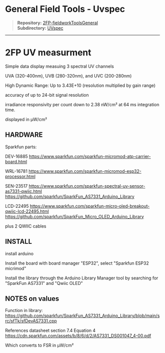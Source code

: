 # General Field Tools - Uvspec

> **Repository:** [2FP-fieldworkToolsGeneral](https://github.com/two-frontiers-project/2FP-fieldworkToolsGeneral)  
> **Subdirectory:** [UVspec](https://github.com/two-frontiers-project/2FP-fieldworkToolsGeneral/tree/main/UVspec)

---

# 2FP UV measurment

Simple data display measuing 3 spectral UV channels

UVA (320-400nm), UVB (280-320nm), and UVC (200-280nm) 

High Dynamic Range: Up to 3.43E+10 (resolution multiplied by gain range)

accuracy of up to 24-bit signal resolution

irradiance responsivity per count down to 2.38 nW/cm² at 64 ms integration time.

displayed in μW/cm²

## HARDWARE

Sparkfun parts:

DEV-16885 
https://www.sparkfun.com/sparkfun-micromod-atp-carrier-board.html

WRL-16781
https://www.sparkfun.com/sparkfun-micromod-esp32-processor.html

SEN-23517
https://www.sparkfun.com/sparkfun-spectral-uv-sensor-as7331-qwiic.html
https://github.com/sparkfun/SparkFun_AS7331_Arduino_Library

LCD-22495
https://www.sparkfun.com/sparkfun-micro-oled-breakout-qwiic-lcd-22495.html
https://github.com/sparkfun/SparkFun_Micro_OLED_Arduino_Library

plus 2 QWIIC cables

## INSTALL

install arduino

Install the board with board manager "ESP32", select "Sparkfun ESP32 micrimod"

Install the library through the Arduino Library Manager tool by searching for "SparkFun AS7331" and "Qwiic OLED" 


## NOTES on values

Function in library: https://github.com/sparkfun/SparkFun_AS7331_Arduino_Library/blob/main/src/sfTk/sfDevAS7331.cpp

References datasheet section 7.4 Equation 4 https://cdn.sparkfun.com/assets/b/8/6/d/2/AS7331_DS001047_4-00.pdf

Which converts to FSR in μW/cm² 


